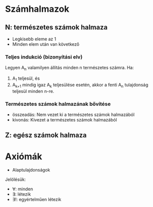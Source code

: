 # Számhalmazok
## N: természetes számok halmaza
- Legkisebb eleme az 1
- Minden elem után van következő

### Teljes indukció (bizonyítási elv)
Legyen A<sub>n</sub> valamilyen állítás minden n természetes számra. Ha:
1. A<sub>1</sub> teljesül, és
2. A<sub>k+1</sub> mindig igaz A<sub>k</sub> teljesülése esetén,
akkor a fenti A<sub>n</sub> tulajdonság teljesül minden n-re.

### Természetes számok halmazának bővítése
- összeadás: Nem vezet ki a természetes számok halmazából
- kivonás: Kivezet a természetes számok halmazából

## Z: egész számok halmaza

# Axiómák
- Alaptulajdonságok

Jelölésük:
- ∀: minden
- ∃: létezik
- ∃!: egyértelműen létezik